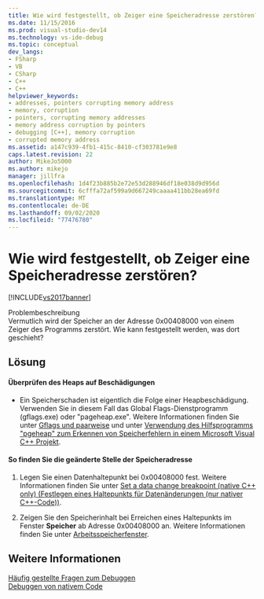 ```yaml
---
title: Wie wird festgestellt, ob Zeiger eine Speicheradresse zerstören? | Microsoft-Dokumentation
ms.date: 11/15/2016
ms.prod: visual-studio-dev14
ms.technology: vs-ide-debug
ms.topic: conceptual
dev_langs:
- FSharp
- VB
- CSharp
- C++
- C++
helpviewer_keywords:
- addresses, pointers corrupting memory address
- memory, corruption
- pointers, corrupting memory addresses
- memory address corruption by pointers
- debugging [C++], memory corruption
- corrupted memory address
ms.assetid: a147c939-4fb1-415c-8410-cf303781e9e8
caps.latest.revision: 22
author: MikeJo5000
ms.author: mikejo
manager: jillfra
ms.openlocfilehash: 1d4f23b885b2e72e53d288946df18e038d9d956d
ms.sourcegitcommit: 6cfffa72af599a9d667249caaaa411bb28ea69fd
ms.translationtype: MT
ms.contentlocale: de-DE
ms.lasthandoff: 09/02/2020
ms.locfileid: "77476780"
---
```

# <a name="how-can-i-find-out-if-my-pointers-corrupt-a-memory-address"></a>Wie wird festgestellt, ob Zeiger eine Speicheradresse zerstören?
[!INCLUDE[vs2017banner](../includes/vs2017banner.md)]

Problembeschreibung  
 Vermutlich wird der Speicher an der Adresse 0x00408000 von einem Zeiger des Programms zerstört. Wie kann festgestellt werden, was dort geschieht?  
  
## <a name="solution"></a>Lösung  
  
#### <a name="check-for-heap-corruption"></a>Überprüfen des Heaps auf Beschädigungen  
  
- Ein Speicherschaden ist eigentlich die Folge einer Heapbeschädigung. Verwenden Sie in diesem Fall das Global Flags-Dienstprogramm (gflags.exe) oder "pageheap.exe". Weitere Informationen finden Sie unter [Gflags und paarweise](/windows-hardware/drivers/debugger/gflags-and-pageheap) und unter [Verwendung des Hilfsprogramms "pgeheap" zum Erkennen von Speicherfehlern in einem Microsoft Visual C++ Projekt](https://support.microsoft.com/help/264471/how-to-use-the-pageheap-utility-to-detect-memory-errors-in-a-microsoft).
  
#### <a name="to-find-where-the-memory-address-is-modified"></a>So finden Sie die geänderte Stelle der Speicheradresse  
  
1. Legen Sie einen Datenhaltepunkt bei 0x00408000 fest. Weitere Informationen finden Sie unter [Set a data change breakpoint (native C++ only) (Festlegen eines Haltepunkts für Datenänderungen (nur nativer C++-Code))](../debugger/using-breakpoints.md#BKMK_set_a_data_breakpoint_native_cplusplus_only).  
  
2. Zeigen Sie den Speicherinhalt bei Erreichen eines Haltepunkts im Fenster **Speicher** ab Adresse 0x00408000 an. Weitere Informationen finden Sie unter [Arbeitsspeicherfenster](../debugger/memory-windows.md).  
  
## <a name="see-also"></a>Weitere Informationen  
 [Häufig gestellte Fragen zum Debuggen](../debugger/debugging-native-code-faqs.md)   
 [Debuggen von nativem Code](../debugger/debugging-native-code.md)
